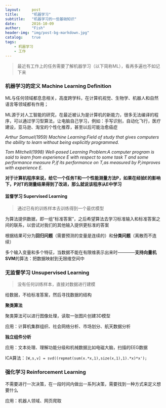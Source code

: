 ```yaml
---
layout:     post
title:      "机器学习"
subtitle:   "机器学习的一些基础知识"
date:       2016-10-09
author:     "Fish"
header-img: "img/post-bg-markdown.jpg"
catalog:    true
tags:
    - 机器学习
    - 工作
---
```


> 最近有工作上的任务需要了解机器学习（以下简称ML），看再多遍也不如记下来

### 机器学习的定义 Machine Learning Definition

ML与任何领域都息息相关，高度跨学科，在计算机视觉、生物学、机器人和自然语言等领域都有作用；

ML源于对人工智能的研究，在最近被认为是计算机的新能力，很多无法编译的程序，可以通过学习型算法，让电脑自己学习，例如：手写识别，自动化飞行，医疗建设，亚马逊、淘宝的个性化推荐，甚至以后可能治愈癌症

*Arthur Samuel(1959) Machine Learning:Field of study that gives computers the ability to learn without being explicitly programmed.*

*Tom Mitchell(1998) Well-posed Learning Problem:A computer program is said to learn from experience E with respect to some task T and some performance measure P,if its performance on T,as measured by P,improves with experience E.*

**对于计算机程序来说，给它一个任务T和一个性能测量方法P，如果在经验E的影响下，P对T的测量结果得到了改进，那么就说该程序从E中学习**

#### 监督学习 Supervised Learning

>通过已有的训练样本去训练得到一个最优模型

为算法提供数据，即一组“标准答案”，之后希望算法去学习标准输入和标准答案之间的联系，以尝试对我们的其他输入提供更标准的答案

根据结果可分为**回归问题**（需要预测的变量是连续的）和**分类问题**（离散而不连续）

多个输入变量和多个特征，当数据不能在有限维表示出来时————**支持向量机SVM**的算法：把数据映射到无限维空间中

### 无监督学习 Unsupervised Learning

>没有任何训练样本，直接对数据进行建模

给数据，不给标准答案，然后寻找数据的结构

**聚类算法**

聚类算法可以进行图像处理，读取一张图片创建3D模型

应用：计算机集群组织、社会网络分析、市场划分、航天数据分析

**独立组件分析**

应用：文本处理、理解功能分级和机械数据比如电磁大脑，扫描的EEG数据

ICA算法：`[W,s,v] = svd((repmat(sum(x.*x,1),size(x,1),1).*x)*x');`
	
### 强化学习 Reinforcement Learning

不需要进行一次决策，在一段时间内做出一系列决策，需要找到一种方式来定义想要什么

应用：机器人领域、网页爬取


